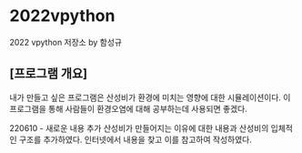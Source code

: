 # 2022vpython
2022 vpython 저장소 by 함성규
## [프로그램 개요]
내가 만들고 싶은 프로그램은 산성비가 환경에 미치는 영향에 대한 시뮬레이션이다. 이 프로그램을 통해 사람들이 환경오염에 대해 공부하는데 사용되면 좋겠다.


220610 - 새로운 내용 추가
산성비가 만들어지는 이유에 대한 내용과 산성비의 입체적인 구조를 추가하였다. 인터넷에서 내용을 찾고 이를 참고하여 작성하였다.
